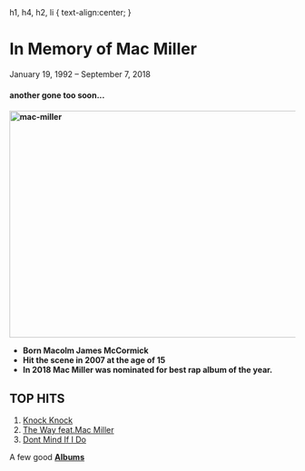 <html>
	<body>
		<head>
			h1, h4, h2, li {
				text-align:center;
			}
		</head>
		<h1>In Memory of Mac Miller </h1>
			<p class="text-center">January 19, 1992 – September 7, 2018</p>
		<h4>another gone too soon...<h4>
		<img src ="http://www.stampthewax.com/wp-content/uploads/2014/06/mac-miller.jpg" alt="mac-miller" title="mac-miller with an umbrella"
		width="600" height="400"/>
	<ul>
		<li>Born <b>Macolm James McCormick</b></li>
		<li>Hit the scene in 2007 at the age of 15</li>
		<li>In 2018 Mac Miller was nominated for best rap album of the year.</li> 
	</ul>
	<h2>TOP HITS</h2>
	<ol>
		<li><a href="https://www.youtube.com/watch?v=6bMmhKz6KXg" target="_blank">Knock Knock</a></li>
		<li><a href="https://www.youtube.com/watch?v=_sV0S8qWSy0" target="_blank">The Way feat.Mac Miller</a></li>
		<li><a href="https://www.youtube.com/watch?v=8bL3znGwXFc" target="_blank">Dont Mind If I Do</a></li>
	</ol>
		<p>A few good <a href ="https://github.com/SCarter206/Tribute-to-Mac-Miller/blob/SCarter206-patch-1/albums-page.md" target="_blank"><b>Albums</b></a></p>
	</body>
<html>
